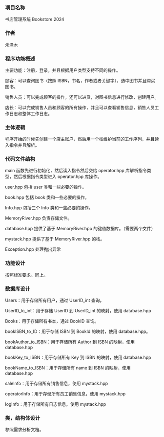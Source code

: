 ### 项目名称

书店管理系统 Bookstore 2024

### 作者

朱泽木

### 程序功能概述

主要功能：注册，登录，并且根据用户类型支持不同的操作。

顾客：可以查询图书（按照 ISBN，书名，作者或者关键字），选中图书并且购买图书。

销售人员：可以完成顾客的操作，还可以进货，对图书信息进行修改，创建用户。

店长：可以完成销售人员和顾客的所有操作，并且可以查看销售信息，销售人员工作日志和整体工作日志。

### 主体逻辑

程序开始的时候先创建一个店主账户，然后用一个栈维护当前的工作序列，并且读入指令并且解析。

### 代码文件结构

main 函数先进行初始化，然后读入指令然后交给 operator.hpp 库解析指令类型，然后根据指令类型进入 operator.hpp 库操作。

user.hpp 包括 user 类和一些必要的操作。

book.hpp 包括 book 类和一些必要的操作。

Info.hpp 包括三个 Info 类和一些必要的操作。

MemoryRiver.hpp 负责存储文件。

database.hpp 提供了基于 MemoryRiver.hpp 的键值数据库。（需要两个文件）

mystack.hpp 提供了基于 MemoryRiver.hpp 的栈。

Exception.hpp 处理抛出异常

### 功能设计

按照标准要求。同上。

### 数据库设计

Users：用于存储所有用户，通过 UserID_int 查询。

UserID_to_int：用于存储 UserID 到 UserID_int 的映射，使用 database.hpp

Books：用于存储所有书本，通过 BookID 查询。

bookISBN_to_ID：用于存储 ISBN 到 BookId 的映射，使用 database.hpp。

bookAuthor_to_ISBN：用于存储所有 Author 到 ISBN 的映射，使用 database.hpp

bookKey_to_ISBN：用于存储所有 Key 到 ISBN 的映射，使用 database.hpp

bookName_to_ISBN：用于存储所有 name 到 ISBN 的映射，使用 database.hpp

saleInfo：用于存储所有销售信息，使用 mystack.hpp

operatorInfo：用于存储所有员工销售信息，使用 mystack.hpp

logInfo：用于存储所有日志信息。使用 mystack.hpp

### 类，结构体设计

参照需求分析文档。


























